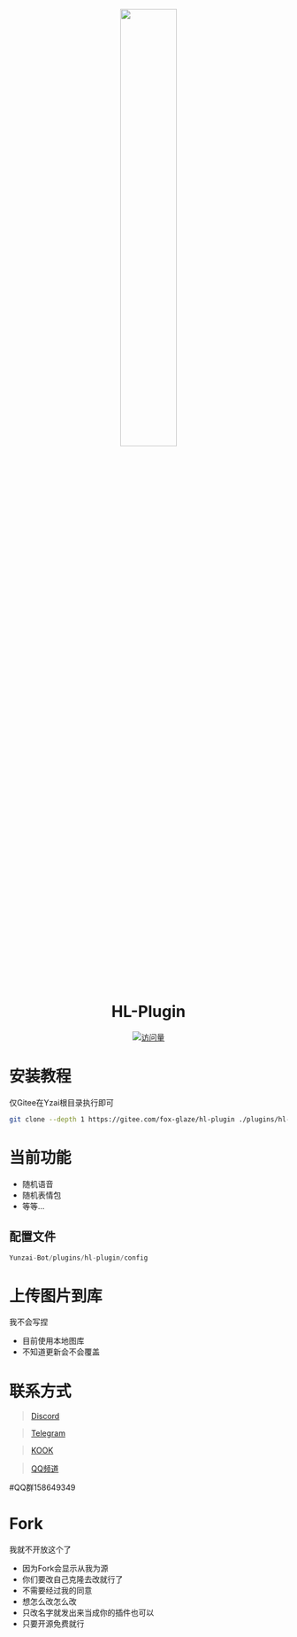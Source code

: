 <p align="center">
  <a href="https://hanxuan.cc/"><img src="https://hanxuan.cc/hero.png" width="45%" /></a>
</p>

<div align="center">

# HL-Plugin

[![访问量](https://profile-counter.glitch.me/hl-Plugin/count.svg)](https://gitee.com/fox-glaze/hl-plugin    )

</div>

# 安装教程
仅Gitee在Yzai根目录执行即可


``` bash
git clone --depth 1 https://gitee.com/fox-glaze/hl-plugin ./plugins/hl-plugin
```

# 当前功能
- 随机语音
- 随机表情包
- 等等...


## 配置文件
``` js
Yunzai-Bot/plugins/hl-plugin/config
```

# 上传图片到库
我不会写捏
- 目前使用本地图库
- 不知道更新会不会覆盖

# 联系方式
> [Discord](https://discord.gg/a88njEYT)

> [Telegram](https://t.me/zhilaohu114514)

> [KOOK](https://kook.top/pQaB47)

> [QQ频道](https://pd.qq.com/s/8aaab6ipw)

#QQ群158649349

# Fork
我就不开放这个了
- 因为Fork会显示从我为源
- 你们要改自己克隆去改就行了
- 不需要经过我的同意
- 想怎么改怎么改
- 只改名字就发出来当成你的插件也可以
- 只要开源免费就行


